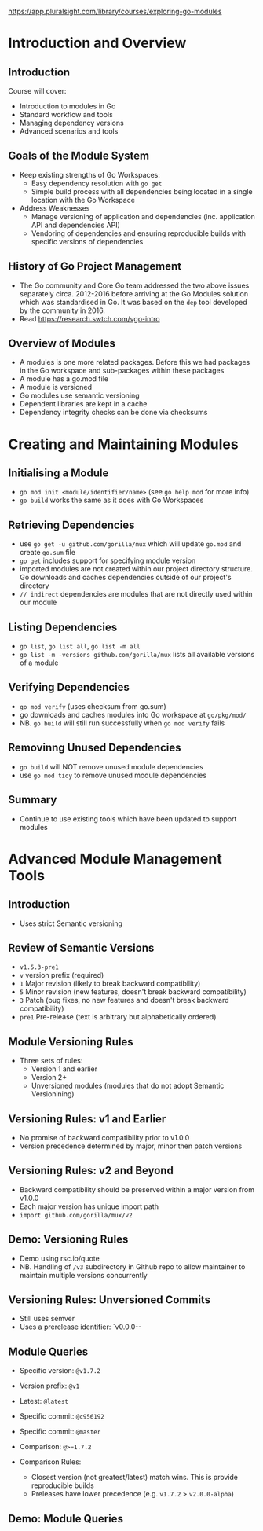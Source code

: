 https://app.pluralsight.com/library/courses/exploring-go-modules

# Introduction and Overview
## Introduction
Course will cover:
- Introduction to modules in Go
- Standard workflow and tools
- Managing dependency versions
- Advanced scenarios and tools

## Goals of the Module System
- Keep existing strengths of Go Workspaces:
  - Easy dependency resolution with `go get`
  - Simple build process with all dependencies being located in a single location with the Go Workspace
- Address Weaknesses
  - Manage versioning of application and dependencies (inc. application API and dependencies API)
  - Vendoring of dependencies and ensuring reproducible builds with specific versions of dependencies

## History of Go Project Management
- The Go community and Core Go team addressed the two above issues separately circa. 2012-2016 before arriving at the Go Modules solution which was standardised in Go. It was based on the `dep` tool developed by the community in 2016.
- Read https://research.swtch.com/vgo-intro

## Overview of Modules
- A modules is one more related packages. Before this we had packages in the Go workspace and sub-packages within these packages
- A module has a go.mod file
- A module is versioned
- Go modules use semantic versioning
- Dependent libraries are kept in a cache
- Dependency integrity checks can be done via checksums

# Creating and Maintaining Modules
## Initialising a Module
- `go mod init <module/identifier/name>` (see `go help mod` for more info)
- `go build` works the same as it does with Go Workspaces

## Retrieving Dependencies
- use `go get -u github.com/gorilla/mux` which will update `go.mod` and create `go.sum` file
- `go get` includes support for specifying module version
- imported modules are not created within our project directory structure.  Go downloads and caches dependencies outside of our project's directory
- `// indirect` dependencies are modules that are not directly used within our module

## Listing Dependencies
- `go list`, `go list all`, `go list -m all`
- `go list -m -versions github.com/gorilla/mux` lists all available versions of a module

## Verifying Dependencies
- `go mod verify` (uses checksum from go.sum)
- go downloads and caches modules into Go workspace at `go/pkg/mod/`
- NB. `go build` will still run successfully when `go mod verify` fails

## Removinng Unused Dependencies
- `go build` will NOT remove unused module dependencies
- use `go mod tidy` to remove unused module dependencies

## Summary
- Continue to use existing tools which have been updated to support modules

# Advanced Module Management Tools
## Introduction
- Uses strict Semantic versioning

## Review of Semantic Versions
- `v1.5.3-pre1`
- `v` version prefix (required)
- `1` Major revision (likely to break backward compatibility)
- `5` Minor revision (new features, doesn't break backward compatibility)
- `3` Patch (bug fixes, no new features and doesn't break backward compatibility)
- `pre1` Pre-release (text is arbitrary but alphabetically ordered)

## Module Versioning Rules
- Three sets of rules:
  - Version 1 and earlier
  - Version 2+
  - Unversioned modules (modules that do not adopt Semantic Versionining)

## Versioning Rules: v1 and Earlier
- No promise of backward compatibility prior to v1.0.0
- Version precedence determined by major, minor then patch versions

## Versioning Rules: v2 and Beyond
- Backward compatibility should be preserved within a major version from v1.0.0
- Each major version has unique import path
- `import github.com/gorilla/mux/v2`

## Demo: Versioning Rules
- Demo using rsc.io/quote
- NB. Handling of `/v3` subdirectory in Github repo to allow maintainer to maintain multiple versions concurrently

## Versioning Rules: Unversioned Commits
- Still uses semver
- Uses a prerelease identifier: `v0.0.0-<timestamp>-<commit hash>

## Module Queries
- Specific version: `@v1.7.2`
- Version prefix: `@v1`
- Latest: `@latest`
- Specific commit: `@c956192`
- Specific commit: `@master`
- Comparison: `@>=1.7.2`

- Comparison Rules:
  - Closest version (not greatest/latest) match wins. This is provide reproducible builds
  - Preleases have lower precedence (e.g. `v1.7.2` > `v2.0.0-alpha`)

## Demo: Module Queries
